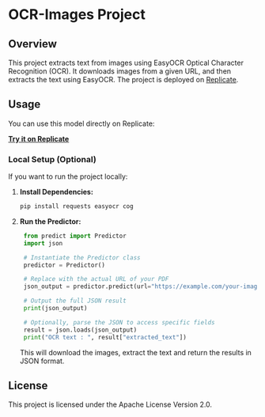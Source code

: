 # OCR-Images Project

## Overview

This project extracts text from images using EasyOCR Optical Character Recognition (OCR). It downloads images from a given URL, and then extracts the text using EasyOCR. The project is deployed on [Replicate](https://replicate.com/lucaflammia/OCR-images).

## Usage

You can use this model directly on Replicate:

[**Try it on Replicate**](https://replicate.com/lucaflammia/OCR-images)

### Local Setup (Optional)

If you want to run the project locally:

1. **Install Dependencies:**

   ```bash
   pip install requests easyocr cog
   ```

2. **Run the Predictor:**

   ```python
    from predict import Predictor
    import json

	# Instantiate the Predictor class
	predictor = Predictor()

	# Replace with the actual URL of your PDF
	json_output = predictor.predict(url="https://example.com/your-images.jpeg")

	# Output the full JSON result
	print(json_output)

	# Optionally, parse the JSON to access specific fields
	result = json.loads(json_output)
	print("OCR text : ", result["extracted_text"])
   ```

   This will download the images, extract the text and return the results in JSON format.

## License

This project is licensed under the Apache License Version 2.0.